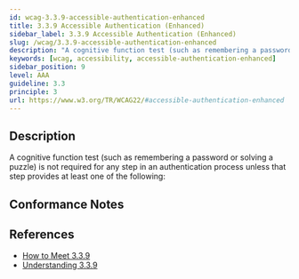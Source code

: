 ```yaml
---
id: wcag-3.3.9-accessible-authentication-enhanced
title: 3.3.9 Accessible Authentication (Enhanced)
sidebar_label: 3.3.9 Accessible Authentication (Enhanced)
slug: /wcag/3.3.9-accessible-authentication-enhanced
description: "A cognitive function test (such as remembering a password or solving a puzzle) is not required for any step in an authentication process unless that step provides at least one of the following:"
keywords: [wcag, accessibility, accessible-authentication-enhanced]
sidebar_position: 9
level: AAA
guideline: 3.3
principle: 3
url: https://www.w3.org/TR/WCAG22/#accessible-authentication-enhanced
---
```


## Description

A cognitive function test (such as remembering a password or solving a puzzle) is not required for any step in an authentication process unless that step provides at least one of the following:

## Conformance Notes

<!-- Add your conformance notes and evaluation here -->

## References

- [How to Meet 3.3.9](https://www.w3.org/WAI/WCAG22/quickref/#accessible-authentication-enhanced)
- [Understanding 3.3.9](https://www.w3.org/WAI/WCAG22/Understanding/accessible-authentication-enhanced.html)



